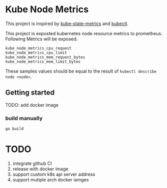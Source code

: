 # Kube Node Metrics

This project is inspired by [kube-state-metrics](https://github.com/kubernetes/kube-state-metrics) and [kubectl](https://github.com/kubernetes/kubectl).

This project is exposted kubernetes node resource metrics to prometheus. Following Metrics will be exposed.
```
kube_node_metrics_cpu_request
kube_node_metrics_cpu_limit
kube_node_metrics_mem_request_bytes
kube_node_metrics_mem_limit_bytes
```

These samples values should be equal to the result of `kubectl describe node <node>`.

## Getting started
TODO: add docker image

### build manually
```bash
go build 
```

# TODO
1. integrate github CI
1. release with docker image
1. support custom k8s api server address
1. support mutiple arch docker iamges
